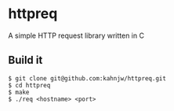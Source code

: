 # httpreq

A simple HTTP request library written in C

## Build it

```
$ git clone git@github.com:kahnjw/httpreq.git
$ cd httpreq
$ make
$ ./req <hostname> <port>
```
